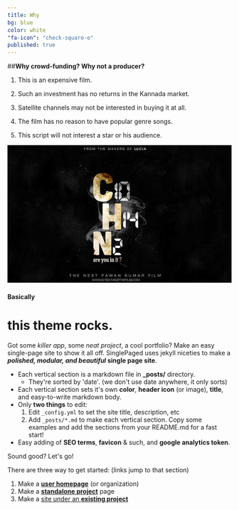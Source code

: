 ```yaml
---
title: Why
bg: blue
color: white
"fa-icon": "check-square-o"
published: true
---
```


##**Why crowd-funding? Why not a producer?**


1. This is an expensive film.

2. Such an investment has no returns in the Kannada market.

3. Satellite channels may not be interested in buying it at all.

4. The film has no reason to have popular genre songs.

5. This script will not interest a star or his audience.

![](/img/C10H14N2-large-web2.jpg)


#### Basically

# this theme rocks.

Got some *killer app*, some *neat project*, a cool portfolio? Make an easy single-page site to show it all off. SinglePaged uses jekyll niceties to make a ***polished, modular, and beautiful* single page site**.

- Each vertical section is a markdown file in **_posts/** directory.
  * They're sorted by 'date'. (we don't use date anywhere, it only sorts)
- Each vertical section sets it's own **color**, **header icon** (or image), **title**, and easy-to-write markdown body.
- Only **two things** to edit:
  1. Edit `_config.yml` to set the site title, description, etc
  2. Add `_posts/*.md` to make each vertical section. Copy some examples and add the sections from your README.md for a fast start!
- Easy adding of **SEO terms**, **favicon** & such, and **google analytics token**.

Sound good? Let's go!

There are three way to get started: (links jump to that section)

1. Make a [**user homepage**](#setup-as-user-homepage) (or organization)
2. Make a [**standalone project**](#setup-as-standalone-project-page) page
3. Make a [site under an **existing project**](#setup-inside-existing-project)